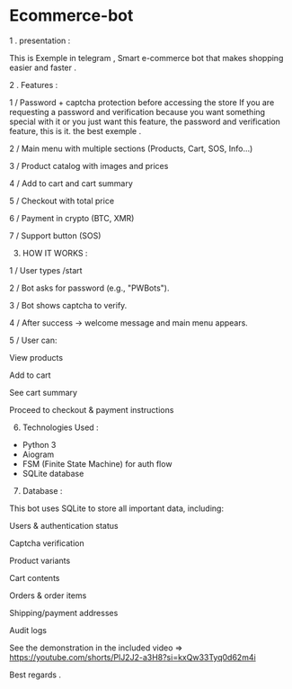 # Ecommerce-bot
1 . presentation :

This is Exemple in telegram  , Smart   e-commerce bot  that  makes shopping easier and faster .

2 . Features : 

1 / Password + captcha protection before accessing the store If you are requesting a password and verification because you want something special with it or you just want this feature, the password and verification feature, this is it. the best exemple .

2 / Main menu with multiple sections (Products, Cart, SOS, Info…)

3 / Product catalog with images and prices

4 / Add to cart and cart summary

5 / Checkout with total price

6 / Payment in crypto (BTC, XMR)

7 / Support button (SOS)

3. HOW IT WORKS :

1 / User types /start

2 / Bot asks for password (e.g., "PWBots").

3 / Bot shows captcha to verify.

4 / After success → welcome message and main menu appears.

5 / User can:

View products

Add to cart

See cart summary

Proceed to checkout & payment instructions

6. Technologies Used :

- Python 3
- Aiogram 
- FSM (Finite State Machine) for auth flow
- SQLite database

7. Database :

This bot uses SQLite to store all important data, including:

Users & authentication status

Captcha verification

Product variants

Cart contents

Orders & order items

Shipping/payment addresses

Audit logs


See the demonstration in the included video => https://youtube.com/shorts/PlJ2J2-a3H8?si=kxQw33Tyq0d62m4i

Best regards .
